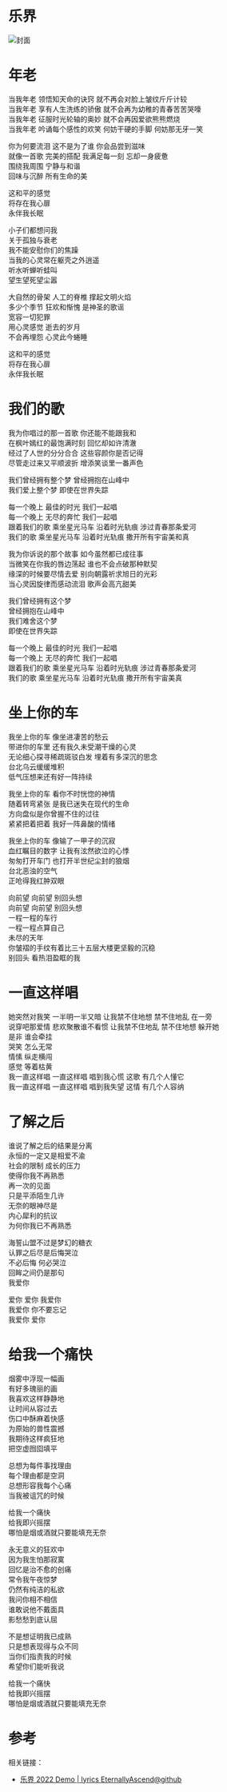 # 乐界

![封面](cover.png)

# 年老

当我年老 领悟知天命的诀窍 就不再会对脸上皱纹斤斤计较  
当我年老 享有人生洗练的骄傲 就不会再为幼稚的青春苦苦哭嚎  
当我年老 征服时光轮轴的奥妙 就不会再因爱欲熊熊燃烧  
当我年老 吟诵每个感性的欢笑 何妨干硬的手脚 何妨那无牙一笑

你为何要流泪 这不是为了谁 你会品尝到滋味  
就像一首歌 完美的搭配 我满足每一刻
忘却一身疲惫  
围绕我周围 宁静与和谐  
回味与沉醉 所有生命的美

这和平的感觉  
将存在我心扉  
永伴我长眠

小子们都想问我  
关于孤独与衰老  
我不能安慰你们的焦躁  
当我的心灵常在躯壳之外逍遥  
听水听蝉听蛙叫  
望生望死望尘嚣

大自然的骨架 人工的脊椎 撑起文明火焰  
多少个季节 狂欢和惭愧 是神圣的歌谣  
宽容一切犯罪  
用心灵感觉 逝去的岁月  
不会再埋怨 心灵此今蜷睡

这和平的感觉  
将存在我心扉  
永伴我长眠

# 我们的歌

我为你唱过的那一首歌 你还能不能跟我和  
在枫叶嫣红的最饱满时刻 回忆却如许清澈  
经过了人世的分分合合 这些容颜你是否记得  
尽管走过来又平顺波折 增添笑谈里一番声色

我们曾经拥有整个梦
曾经拥抱在山峰中  
我们爱上整个梦
即使在世界失踪

每一个晚上 最佳的时光 我们一起唱  
每一个晚上 无尽的奔忙 我们一起唱  
跟着我们的歌 乘坐星光马车 沿着时光轨痕 涉过青春那条爱河  
我们的歌 乘坐星光马车 沿着时光轨痕 撒开所有宇宙美和真

我为你诉说的那个故事 如今虽然都已成往事  
当微笑在你我的唇边荡起 谁也不会点破那种默契  
缘深的时候要尽情去爱 别向朝露祈求旭日的光彩  
当心灵因旋律而感动流泪 歌声会高亢甜美

我们曾经拥有这个梦  
曾经拥抱在山峰中  
我们难舍这个梦  
即使在世界失踪

每一个晚上 最佳的时光 我们一起唱  
每一个晚上 无尽的奔忙 我们一起唱  
跟着我们的歌 乘坐星光马车 沿着时光轨痕 涉过青春那条爱河  
我们的歌 乘坐星光马车 沿着时光轨痕 撒开所有宇宙美真

# 坐上你的车

我坐上你的车 像坐进凄苦的愁云  
带进你的车里 还有我久未受潮干燥的心灵  
无论细心探寻稀疏斑驳白发 埋着有多深沉的思念  
台北乌云缓缓堆积  
低气压想来还有好一阵持续

我坐上你的车 看你不时恍惚的神情  
随着转弯紧张 是我已迷失在现代的生命  
方向盘似是你曾握不住的过往  
紧紧把着把着 我好一阵鼻酸的情绪

我坐上你的车 像输了一甲子的沉寂  
血红瞩目的数字 让我有泫然欲泣的心悸  
匆匆打开车门 也打开半世纪尘封的狼烟  
台北恶浊的空气  
正呛得我红肿双眼

向前望 向前望 别回头想  
向前望 向前望 别回头想  
一程一程的车行  
一程一程点算自己  
未尽的天年  
你皱褶的手纹有着比三十五层大楼更坚毅的沉稳  
别回头 看热泪盈眶的我

# 一直这样唱

她突然对我笑 一半明一半又暗 让我禁不住地想 禁不住地乱 在一旁  
说穿吧那爱情 悲欢聚散谁不看惯 让我禁不住地乱 禁不住地想 躲开她  
是非 谁会牵挂  
哭笑 怎么无常  
情愫 纵走横闯  
感觉 等着枯黄  
我一直这样唱 一直这样唱 唱到我心慌 这歌 有几个人懂它  
我一直这样唱 一直这样唱 唱到我失望 这情 有几个人容纳

# 了解之后

谁说了解之后的结果是分离  
永恒的一定又是相爱不渝  
社会的限制 成长的压力  
使得你我不再熟悉  
再一次的见面  
只是平添陌生几许  
无奈的眼神尽是  
内心犀利的抗议  
为何你我已不再熟悉

海誓山盟不过是梦幻的糖衣  
认罪之后尽是后悔哭泣  
不必后悔 何必哭泣  
回眸之间仍是那句  
我爱你

爱你 爱你 我爱你  
我爱你 你不要忘记  
我爱你 爱你

# 给我一个痛快

烟雾中浮现一幅画  
有好多瑰丽的画  
我喜欢这样静静地  
让时间从容过去  
伤口中酥麻着快感  
为原始的兽性震撼  
我期待这样疯狂地  
把空虚囫囵填平

总想为每件事找理由  
每个理由都是空洞  
总想形容我每个心痛  
当我被诅咒的时候

给我一个痛快  
给我即兴摇摆  
哪怕是烟或酒就只要能填充无奈

永无意义的狂欢中  
因为我生怕那寂寞  
回忆是治不愈的创痛  
常令我午夜惊梦  
仍然有纯洁的私欲  
我问你相不相信  
谁敢说他不戴面具  
影愁愁到底认屈

不是想证明我已成熟  
只是想表现得与众不同  
当你们指责我的时候  
希望你们能听我说

给我一个痛快  
给我即兴摇摆  
哪怕是烟或酒就只要能填充无奈

# 参考

相关链接：

- [乐界 2022 Demo \| lyrics EternallyAscend@github](https://eternallyascend.github.io/lyrics/Demo2022/)

